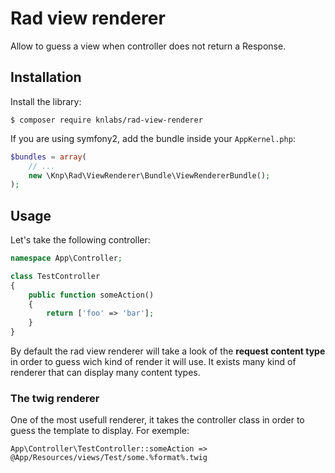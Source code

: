 Rad view renderer
=================

Allow to guess a view when controller does not return a Response.

## Installation

Install the library:

```
$ composer require knlabs/rad-view-renderer
```

If you are using symfony2, add the bundle inside your `AppKernel.php`:

```php
$bundles = array(
    // ...
    new \Knp\Rad\ViewRenderer\Bundle\ViewRendererBundle();
);
```

## Usage

Let's take the following controller:

```php
namespace App\Controller;

class TestController
{
    public function someAction()
    {
        return ['foo' => 'bar'];
    }
}
```

By default the rad view renderer will take a look of the **request content type**
in order to guess wich kind of render it will use. It exists many kind of renderer
that can display many content types.

### The twig renderer

One of the most usefull renderer, it takes the controller class in order to
guess the template to display. For exemple:

```
App\Controller\TestController::someAction => @App/Resources/views/Test/some.%format%.twig
```
